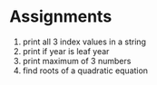# Assignments
1. print all 3 index values in a string
2. print if year is leaf year
3. print maximum of 3 numbers
4. find roots of a quadratic equation